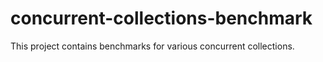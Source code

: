 # concurrent-collections-benchmark

This project contains benchmarks for various concurrent collections.